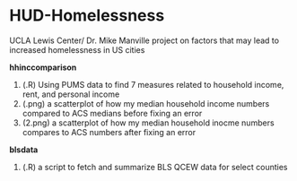 # HUD-Homelessness
UCLA Lewis Center/ Dr. Mike Manville project on factors that may lead to increased homelessness in US cities

**hhinccomparison**
1. (.R) Using PUMS data to find 7 measures related to household income, rent, and personal income
2. (.png) a scatterplot of how my median household income numbers compared to ACS medians before fixing an error
3. (2.png) a scatterplot of how my median household inocme numbers compares to ACS numbers after fixing an error

**blsdata**
1. (.R) a script to fetch and summarize BLS QCEW data for select counties
